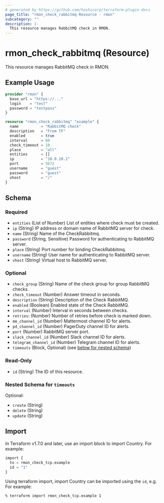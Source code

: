 ```yaml
---
# generated by https://github.com/hashicorp/terraform-plugin-docs
page_title: "rmon_check_rabbitmq Resource - rmon"
subcategory: ""
description: |-
  This resource manages RabbitMQ check in RMON.
---
```


# rmon_check_rabbitmq (Resource)

This resource manages RabbitMQ check in RMON.

## Example Usage

```terraform
provider "rmon" {
  base_url = "https://..."
  login    = "test"
  password = "testpass"
}

resource "rmon_check_rabbitmq" "example" {
  name          = "RabbitMQ check"
  description   = "From TF"
  enabled       = true
  interval      = 60
  check_timeout = 10
  place         = "all"
  entities      = []
  ip            = "10.0.10.1"
  port          = 5672
  username      = "guest"
  password      = "guest"
  vhost         = "/"
}
```


<!-- schema generated by tfplugindocs -->
## Schema

### Required

- `entities` (List of Number) List of entities where check must be created.
- `ip` (String) IP address or domain name of RabbitMQ server for check.
- `name` (String) Name of the CheckRabbitmq.
- `password` (String, Sensitive) Password for authenticating to RabbitMQ server.
- `place` (String) Port number for binding CheckRabbitmq.
- `username` (String) User name for authenticating to RabbitMQ server.
- `vhost` (String) Virtual host to RabbitMQ server.

### Optional

- `check_group` (String) Name of the check group for group RabbitMQ checks.
- `check_timeout` (Number) Answer timeout in seconds.
- `description` (String) Description of the Check RabbitMQ.
- `enabled` (Boolean) Enabled state of the Check RabbitMQ.
- `interval` (Number) Interval in seconds between checks.
- `retries`: (Number) Number of retries before check is marked down.
- `mm_channel_id` (Number) Mattermost channel ID for alerts.
- `pd_channel_id` (Number) PagerDuty channel ID for alerts.
- `port` (Number) RabbitMQ server port.
- `slack_channel_id` (Number) Slack channel ID for alerts.
- `telegram_channel_id` (Number) Telegram channel ID for alerts.
- `timeouts` (Block, Optional) (see [below for nested schema](#nestedblock--timeouts))

### Read-Only

- `id` (String) The ID of this resource.

<a id="nestedblock--timeouts"></a>
### Nested Schema for `timeouts`

Optional:

- `create` (String)
- `delete` (String)
- `update` (String)

## Import

In Terraform v1.7.0 and later, use an import block to import Country. For example:

```terraform
import {
  to = rmon_check_tcp.example
  id = "1"
}
```

Using terraform import, import Country can be imported using the `id`, e.g. For example:

```shell
% terraform import rmon_check_tcp.example 1
```
